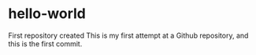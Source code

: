 # hello-world
First repository created
This is my first attempt at a Github repository, and this is the first commit.
